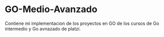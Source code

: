 # GO-Medio-Avanzado
Contiene mi implementacion  de los proyectos en GO de los cursos de Go intermedio y Go avnazado de platzi.
